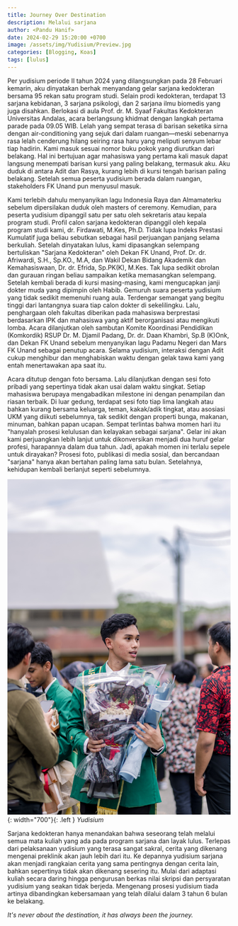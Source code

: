 ```yaml
---
title: Journey Over Destination
description: Melalui sarjana
author: <Pandu Hanif>
date: 2024-02-29 15:20:00 +0700
image: /assets/img/Yudisium/Preview.jpg
categories: [Blogging, Koas]
tags: [lulus]
---
```


Per yudisium periode II tahun 2024 yang dilangsungkan pada 28 Februari kemarin, aku dinyatakan berhak menyandang gelar sarjana kedokteran bersama 95 rekan satu program studi. Selain prodi kedokteran, terdapat 13 sarjana kebidanan, 3 sarjana psikologi, dan 2 sarjana ilmu biomedis yang juga disahkan. Berlokasi di aula Prof. dr. M. Syaaf Fakultas Kedokteran Universitas Andalas, acara berlangsung khidmat dengan langkah pertama parade pada 09.05 WIB. Lelah yang sempat terasa di barisan seketika sirna dengan air-conditioning yang sejuk dari dalam ruangan—meski sebenarnya rasa lelah cenderung hilang seiring rasa haru yang meliputi senyum lebar tiap hadirin. Kami masuk sesuai nomor buku pokok yang diurutkan dari belakang. Hal ini bertujuan agar mahasiswa yang pertama kali masuk dapat langsung menempati barisan kursi yang paling belakang, termasuk aku. Aku duduk di antara Adit dan Rasya, kurang lebih di kursi tengah barisan paling belakang. Setelah semua peserta yudisium berada dalam ruangan, stakeholders FK Unand pun menyusul masuk.

Kami terlebih dahulu menyanyikan lagu Indonesia Raya dan Almamaterku sebelum dipersilakan duduk oleh masters of ceremony. Kemudian, para peserta yudisium dipanggil satu per satu oleh sekretaris atau kepala program studi. Profil calon sarjana kedokteran dipanggil oleh kepala program studi kami, dr. Firdawati, M.Kes, Ph.D. Tidak lupa Indeks Prestasi Kumulatif juga beliau sebutkan sebagai hasil perjuangan panjang selama berkuliah. Setelah dinyatakan lulus, kami dipasangkan selempang bertuliskan "Sarjana Kedokteran" oleh Dekan FK Unand, Prof. Dr. dr. Afriwardi, S.H., Sp.KO., M.A, dan Wakil Dekan Bidang Akademik dan Kemahasiswaan, Dr. dr. Efrida, Sp.PK(K), M.Kes. Tak lupa sedikit obrolan dan gurauan ringan beliau sampaikan ketika memasangkan selempang. Setelah kembali berada di kursi masing-masing, kami mengucapkan janji dokter muda yang dipimpin oleh Habib. Gemuruh suara peserta yudisium yang tidak sedikit memenuhi ruang aula. Terdengar semangat yang begitu tinggi dari lantangnya suara tiap calon dokter di sekelilingku. Lalu, penghargaan oleh fakultas diberikan pada mahasiswa berprestasi berdasarkan IPK dan mahasiswa yang aktif berorganisasi atau mengikuti lomba. Acara dilanjutkan oleh sambutan Komite Koordinasi Pendidikan (Komkordik) RSUP Dr. M. Djamil Padang, Dr. dr. Daan Khambri, Sp.B (K)Onk, dan Dekan FK Unand sebelum menyanyikan lagu Padamu Negeri dan Mars FK Unand sebagai penutup acara. Selama yudisium, interaksi dengan Adit cukup menghibur dan menghabiskan waktu dengan gelak tawa kami yang entah menertawakan apa saat itu.

Acara ditutup dengan foto bersama. Lalu dilanjutkan dengan sesi foto pribadi yang sepertinya tidak akan usai dalam waktu singkat. Setiap mahasiswa berupaya mengabadikan milestone ini dengan penampilan dan riasan terbaik. Di luar gedung, terdapat sesi foto tiap lima langkah atau bahkan kurang bersama keluarga, teman, kakak/adik tingkat, atau asosiasi UKM yang diikuti sebelumnya, tak sedikit dengan properti bunga, makanan, minuman, bahkan papan ucapan.
Sempat terlintas bahwa momen hari itu "hanyalah prosesi kelulusan dan kelayakan sebagai sarjana". Gelar ini akan kami perjuangkan lebih lanjut untuk dikonversikan menjadi dua huruf gelar profesi, harapannya dalam dua tahun. Jadi, apakah momen ini terlalu sepele untuk dirayakan? Prosesi foto, publikasi di media sosial, dan bercandaan "sarjana" hanya akan bertahan paling lama satu bulan. Setelahnya, kehidupan kembali berlanjut seperti sebelumnya.

![Desktop View](/assets/img/Yudisium/Yudisium.JPG){: width="700"}{: .left }
_Yudisium_

Sarjana kedokteran hanya menandakan bahwa seseorang telah melalui semua mata kuliah yang ada pada program sarjana dan layak lulus. Terlepas dari pelaksanaan yudisium yang terasa sangat sakral, cerita yang dikenang mengenai preklinik akan jauh lebih dari itu. Ke depannya yudisium sarjana akan menjadi rangkaian cerita yang sama pentingnya dengan cerita lain, bahkan sepertinya tidak akan dikenang sesering itu. Mulai dari adaptasi kuliah secara daring hingga pengurusan berkas nilai skripsi dan persyaratan yudisium yang seakan tidak berjeda. Mengenang prosesi yudisium tiada artinya dibandingkan kebersamaan yang telah dilalui dalam 3 tahun 6 bulan ke belakang.

*It's never about the destination, it has always been the journey.*
